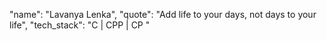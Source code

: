 "name": "Lavanya Lenka", "quote": "Add life to your days, not days to your life", "tech_stack": "C | CPP | CP "
